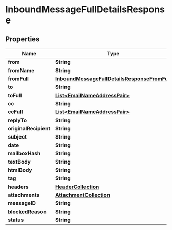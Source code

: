 
# InboundMessageFullDetailsResponse

## Properties
Name | Type | Description | Notes
------------ | ------------- | ------------- | -------------
**from** | **String** |  |  [optional]
**fromName** | **String** |  |  [optional]
**fromFull** | [**InboundMessageFullDetailsResponseFromFull**](InboundMessageFullDetailsResponseFromFull.md) |  |  [optional]
**to** | **String** |  |  [optional]
**toFull** | [**List&lt;EmailNameAddressPair&gt;**](EmailNameAddressPair.md) |  |  [optional]
**cc** | **String** |  |  [optional]
**ccFull** | [**List&lt;EmailNameAddressPair&gt;**](EmailNameAddressPair.md) |  |  [optional]
**replyTo** | **String** |  |  [optional]
**originalRecipient** | **String** |  |  [optional]
**subject** | **String** |  |  [optional]
**date** | **String** |  |  [optional]
**mailboxHash** | **String** |  |  [optional]
**textBody** | **String** |  |  [optional]
**htmlBody** | **String** |  |  [optional]
**tag** | **String** |  |  [optional]
**headers** | [**HeaderCollection**](HeaderCollection.md) |  |  [optional]
**attachments** | [**AttachmentCollection**](AttachmentCollection.md) |  |  [optional]
**messageID** | **String** |  |  [optional]
**blockedReason** | **String** |  |  [optional]
**status** | **String** |  |  [optional]



